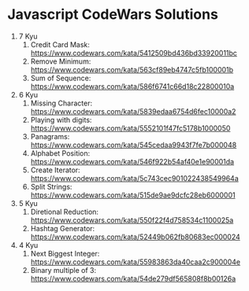 # Javascript CodeWars Solutions

1. 7 Kyu
    1. Credit Card Mask: https://www.codewars.com/kata/5412509bd436bd33920011bc
    2. Remove Minimum: https://www.codewars.com/kata/563cf89eb4747c5fb100001b
    3. Sum of Sequence: https://www.codewars.com/kata/586f6741c66d18c22800010a
2. 6 Kyu
    1. Missing Character: https://www.codewars.com/kata/5839edaa6754d6fec10000a2
    2. Playing with digits: https://www.codewars.com/kata/5552101f47fc5178b1000050
    3. Panagrams: https://www.codewars.com/kata/545cedaa9943f7fe7b000048
    4. Alphabet Position: https://www.codewars.com/kata/546f922b54af40e1e90001da
    5. Create Iterator: https://www.codewars.com/kata/5c743cec901022438549964a
    6. Split Strings: https://www.codewars.com/kata/515de9ae9dcfc28eb6000001
3. 5 Kyu
    1. Diretional Reduction: https://www.codewars.com/kata/550f22f4d758534c1100025a
    2. Hashtag Generator: https://www.codewars.com/kata/52449b062fb80683ec000024
4. 4 Kyu
    1. Next Biggest Integer: https://www.codewars.com/kata/55983863da40caa2c900004e
    2. Binary multiple of 3: https://www.codewars.com/kata/54de279df565808f8b00126a
